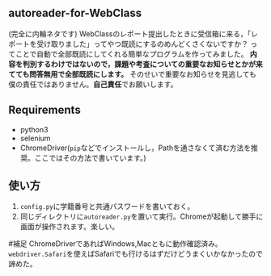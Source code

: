 ## autoreader-for-WebClass
(完全に内輪ネタです)
WebClassのレポート提出したときに受信箱に来る，「レポートを受け取りました」ってやつ既読にするのめんどくさくないですか？
ってことで自動で全部既読にしてくれる簡単なプログラムを作ってみました。
**内容を判別するわけではないので，課題や考査についての重要なお知らせとかが来てても問答無用で全部既読にします。**
そのせいで重要なお知らせを見逃しても僕の責任ではありません。**自己責任**でお願いします。

## Requirements
+ python3
+ selenium
+ ChromeDriver(`pip`などでインストールし，Pathを通さなくて済む方法を推奨。ここではその方法で書いています。)

## 使い方
1. `config.py`に学籍番号と共通パスワードを書いておく。
1. 同じディレクトリに`autoreader.py`を置いて実行。Chromeが起動して勝手に画面が操作されます。楽しい。

#補足
ChromeDriverであればWindows,Macともに動作確認済み。`webdriver.Safari`を使えばSafariでも行けるはずだけどうまくいかなかったので諦めた。
